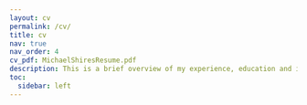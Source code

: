 ```yaml
---
layout: cv
permalink: /cv/
title: cv
nav: true
nav_order: 4
cv_pdf: MichaelShiresResume.pdf
description: This is a brief overview of my experience, education and interests over the last ten years.
toc:
  sidebar: left
---
```

